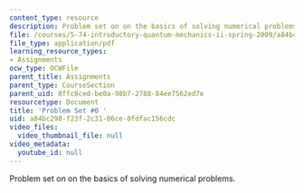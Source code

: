 ```yaml
---
content_type: resource
description: Problem set on on the basics of solving numerical problems.
file: /courses/5-74-introductory-quantum-mechanics-ii-spring-2009/a84bc298f23f2c3106ce0fdfac156cdc_MIT5_74s09_pset0.pdf
file_type: application/pdf
learning_resource_types:
- Assignments
ocw_type: OCWFile
parent_title: Assignments
parent_type: CourseSection
parent_uid: 8ffc8ced-be0a-98b7-2788-84ee7562ed7e
resourcetype: Document
title: 'Problem Set #0 '
uid: a84bc298-f23f-2c31-06ce-0fdfac156cdc
video_files:
  video_thumbnail_file: null
video_metadata:
  youtube_id: null
---
```

Problem set on on the basics of solving numerical problems.

